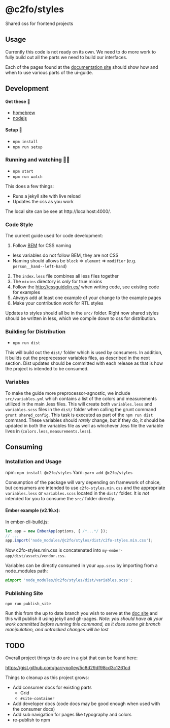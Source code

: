 # @c2fo/styles
Shared css for frontend projects


## Usage

Currently this code is not ready on its own. We need to do
more work to fully build out all the parts we need to build
our interfaces.

Each of the pages found at the [documentation site][doc-site]
should show how and when to use various parts of the ui-guide.


## Development

#### Get these 🙌
* [homebrew][homebrew]
* [nodejs][nodejs]

#### Setup 🔧
- `npm install`
- `npm run setup`

### Running and watching 🏃👀
- `npm start`
- `npm run watch`

This does a few things:

* Runs a jekyll site with live reload
* Updates the css as you work

The local site can be see at http://localhost:4000/.

### Code Style

The current guide used for code development:

1. Follow [BEM][bem-naming] for CSS naming
  * less variables do not follow BEM, they are not CSS
  * Naming should allows be `block` => `element` => `modifier` (e.g. `person__hand--left-hand`)
2. The `index.less` file combines all less files together
3. The `mixins` directory is _only_ for true mixins
4. Follow the http://cssguidelin.es/ when writing code, see existing code for examples
5. _Always_ add at least one example of your change to the example pages
6. Make your contribution work for RTL styles

Updates to styles should all be in the `src/` folder.  Right now shared styles should be written in less, which we compile down to css for distribution.

### Building for Distribution
- `npm run dist`

This will build out the `dist/` folder which is used by consumers.  In addition, it builds out the preprecessor
variables files, as described in the next section.  Dist updates should be committed with each release as that is how the project is intended to be consumed.

### Variables
To make the guide more preprocessor-agnostic, we include `src/variables.yml` which contains a list
of the colors and measurements utilized in the main .less files.  This will create both `variables.less` and
`variables.scss` files in the `dist/` folder when calling the grunt command `grunt shared_config`.  This task is executed as part of the `npm run dist` command.  These variables should _rarely_ change, but if they do, it should be updated in both the variables file as well as whichever .less file the variable lives in (`colors.less`, `measurements.less`).

## Consuming

### Installation and Usage
npm: `npm install @c2fo/styles`
Yarn: `yarn add @c2fo/styles`

Consumption of the package will vary depending on framework of choice, but consumers are intended to use `c2fo-styles.min.css` and the appropriate `variables.less` or `variables.scss` located in the `dist/` folder.  It is _not_ intended for you to consume the `src/` folder directly.

#### Ember example (v2.16.x):
In ember-cli-build.js:
```js
let app = new EmberApp(options, { /*...*/ });
// ...
app.import('node_modules/@c2fo/styles/dist/c2fo-styles.min.css');
```
Now c2fo-styles.min.css is concatenated into `my-ember-app/dist/assets/vendor.css`.

Variables can be directly consumed in your `app.scss` by importing from a node_modules path:
```scss
@import 'node_modules/@c2fo/styles/dist/variables.scss';
```

### Publishing Site
```
npm run publish_site
```
Run this from the up to date branch you wish to serve at the [doc site][doc-site] and this will publish it using jekyll and gh-pages.  _Note: you should have all your work committed before running this command, as it does some git branch manipulation, and untracked changes will be lost_

## TODO

Overall project things to do are in a gist that can be found here:

https://gist.github.com/garrypolley/5c8d29df98cd3c1261cd

Things to cleanup as this project grows:

* Add consumer docs for existing parts
  * Grid
  * `#site-container`
* Add developer docs (code docs may be good enough when used with the consumer docs)
* Add sub navigation for pages like typography and colors
* re-publish to npm


[doc-site]: http://c2fo.github.io/styles/
[bem-naming]: http://getbem.com/naming/
[homebrew]: http://brew.sh/
[nodejs]: https://nodejs.org/en/download/
